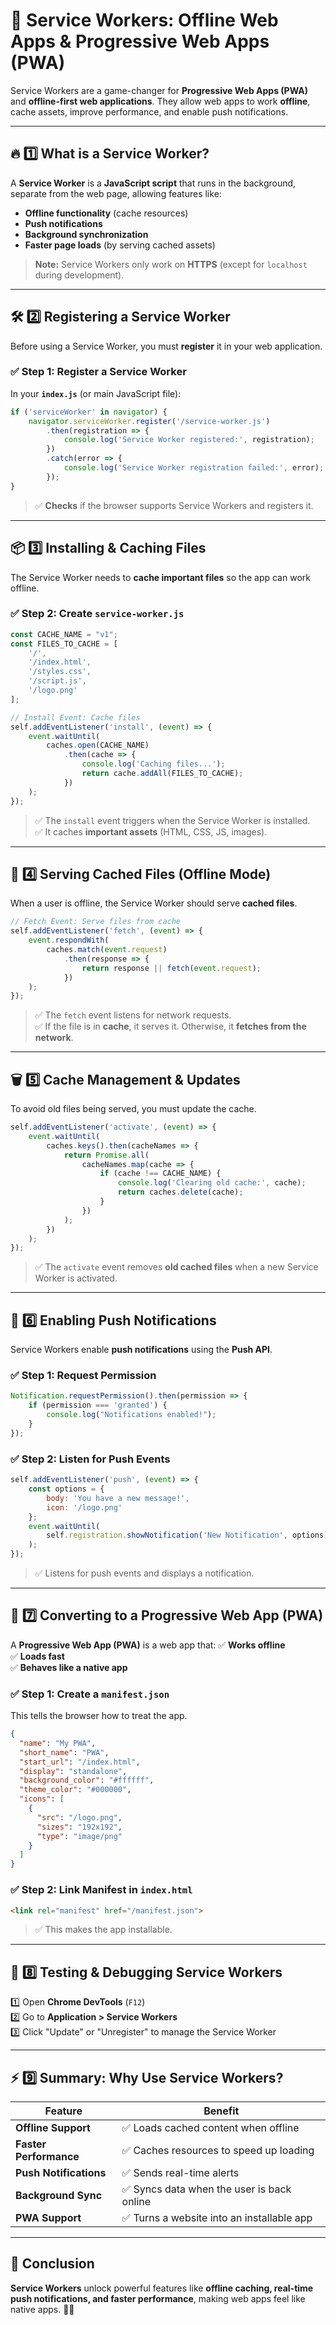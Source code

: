 # 🚀 **Service Workers: Offline Web Apps & Progressive Web Apps (PWA)**  

Service Workers are a game-changer for **Progressive Web Apps (PWA)** and **offline-first web applications**. They allow web apps to work **offline**, cache assets, improve performance, and enable push notifications.

---

## 🔥 **1️⃣ What is a Service Worker?**
A **Service Worker** is a **JavaScript script** that runs in the background, separate from the web page, allowing features like:
- **Offline functionality** (cache resources)
- **Push notifications**
- **Background synchronization**
- **Faster page loads** (by serving cached assets)

> **Note:** Service Workers only work on **HTTPS** (except for `localhost` during development).

---

## 🛠 **2️⃣ Registering a Service Worker**
Before using a Service Worker, you must **register** it in your web application.

### ✅ **Step 1: Register a Service Worker**
In your **`index.js`** (or main JavaScript file):
```js
if ('serviceWorker' in navigator) {
    navigator.serviceWorker.register('/service-worker.js')
        .then(registration => {
            console.log('Service Worker registered:', registration);
        })
        .catch(error => {
            console.log('Service Worker registration failed:', error);
        });
}
```
> ✅ **Checks** if the browser supports Service Workers and registers it.

---

## 📦 **3️⃣ Installing & Caching Files**
The Service Worker needs to **cache important files** so the app can work offline.

### ✅ **Step 2: Create `service-worker.js`**
```js
const CACHE_NAME = "v1";
const FILES_TO_CACHE = [
    '/',
    '/index.html',
    '/styles.css',
    '/script.js',
    '/logo.png'
];

// Install Event: Cache files
self.addEventListener('install', (event) => {
    event.waitUntil(
        caches.open(CACHE_NAME)
            .then(cache => {
                console.log('Caching files...');
                return cache.addAll(FILES_TO_CACHE);
            })
    );
});
```
> ✅ The `install` event triggers when the Service Worker is installed.  
> ✅ It caches **important assets** (HTML, CSS, JS, images).

---

## 🔄 **4️⃣ Serving Cached Files (Offline Mode)**
When a user is offline, the Service Worker should serve **cached files**.

```js
// Fetch Event: Serve files from cache
self.addEventListener('fetch', (event) => {
    event.respondWith(
        caches.match(event.request)
            .then(response => {
                return response || fetch(event.request);
            })
    );
});
```
> ✅ The `fetch` event listens for network requests.  
> ✅ If the file is in **cache**, it serves it. Otherwise, it **fetches from the network**.

---

## 🗑 **5️⃣ Cache Management & Updates**
To avoid old files being served, you must update the cache.

```js
self.addEventListener('activate', (event) => {
    event.waitUntil(
        caches.keys().then(cacheNames => {
            return Promise.all(
                cacheNames.map(cache => {
                    if (cache !== CACHE_NAME) {
                        console.log('Clearing old cache:', cache);
                        return caches.delete(cache);
                    }
                })
            );
        })
    );
});
```
> ✅ The `activate` event removes **old cached files** when a new Service Worker is activated.

---

## 🔔 **6️⃣ Enabling Push Notifications**
Service Workers enable **push notifications** using the **Push API**.

### ✅ **Step 1: Request Permission**
```js
Notification.requestPermission().then(permission => {
    if (permission === 'granted') {
        console.log("Notifications enabled!");
    }
});
```

### ✅ **Step 2: Listen for Push Events**
```js
self.addEventListener('push', (event) => {
    const options = {
        body: 'You have a new message!',
        icon: '/logo.png'
    };
    event.waitUntil(
        self.registration.showNotification('New Notification', options)
    );
});
```
> ✅ Listens for push events and displays a notification.

---

## 🚀 **7️⃣ Converting to a Progressive Web App (PWA)**
A **Progressive Web App (PWA)** is a web app that:
✅ **Works offline**  
✅ **Loads fast**  
✅ **Behaves like a native app**

### ✅ **Step 1: Create a `manifest.json`**
This tells the browser how to treat the app.

```json
{
  "name": "My PWA",
  "short_name": "PWA",
  "start_url": "/index.html",
  "display": "standalone",
  "background_color": "#ffffff",
  "theme_color": "#000000",
  "icons": [
    {
      "src": "/logo.png",
      "sizes": "192x192",
      "type": "image/png"
    }
  ]
}
```

### ✅ **Step 2: Link Manifest in `index.html`**
```html
<link rel="manifest" href="/manifest.json">
```
> ✅ This makes the app installable.

---

## 🎯 **8️⃣ Testing & Debugging Service Workers**
1️⃣ Open **Chrome DevTools** (`F12`)  
2️⃣ Go to **Application > Service Workers**  
3️⃣ Click "Update" or "Unregister" to manage the Service Worker  

---

## ⚡ **9️⃣ Summary: Why Use Service Workers?**
| Feature | Benefit |
|---------|---------|
| **Offline Support** | ✅ Loads cached content when offline |
| **Faster Performance** | ✅ Caches resources to speed up loading |
| **Push Notifications** | ✅ Sends real-time alerts |
| **Background Sync** | ✅ Syncs data when the user is back online |
| **PWA Support** | ✅ Turns a website into an installable app |

---

## 🎯 **Conclusion**
**Service Workers** unlock powerful features like **offline caching, real-time push notifications, and faster performance**, making web apps feel like native apps. 🚀🔥